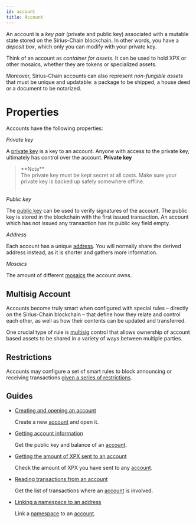 ```yaml
---
id: account
title: Account
---
```


An account is a *key pair* (private and public key) associated with a mutable state stored on the Sirius-Chain blockchain. In other words, you have a *deposit box*, which only you can modify with your private key.

Think of an account as *container for assets*. It can be used to hold XPX or other mosaics, whether they are tokens or specialized assets.

Moreover, Sirius-Chain accounts can also represent *non-fungible assets* that must be unique and updatable: a package to be shipped, a house deed or a document to be notarized.

# Properties

Accounts have the following properties:

*Private key*

A [private key](../protocol/cryptography.md#private-and-public-key) is a key to an account. Anyone with access to the private key, ultimately has control over the account. **Private key** <br>

>  <div class="info">
> **Note** <br>
>    The private key must be kept secret at all costs. Make sure your private key is backed up safely somewhere offline.
> </div><br>

*Public key*

The [public key](../protocol/cryptography.md#private-and-public-key) can be used to verify signatures of the account. The public key is stored in the blockchain with the first issued transaction. An account which has not issued any transaction has its public key field empty.

*Address*

Each account has a unique [address](../protocol/cryptography.md#address). You will normally share the derived address instead, as it is shorter and gathers more information.

*Mosaics*

The amount of different [mosaics](./mosaic.md) the account owns.

## Multisig Account

Accounts become truly smart when configured with special rules – directly on the Sirius-Chain blockchain – that define how they relate and control each other, as well as how their contents can be updated and transferred.

One crucial type of rule is [multisig](./multisig-account.md) control that allows ownership of account based assets to be shared in a variety of ways between multiple parties.

## Restrictions
Accounts may configure a set of smart rules to block announcing or receiving transactions [given a series of restrictions](./account-restrictions.md).

## Guides

- [Creating and opening an account](../guides/account/creating-and-opening-an-account.md)

    Create a new [account](./account.md) and open it.

- [Getting account information](../guides/account/getting-account-information.md)

    Get the public key and balance of an [account](./account.md).

- [Getting the amount of XPX sent to an account](../guides/account/getting-the-amount-of-XPX-sent-to-an-account.md)

    Check the amount of XPX you have sent to any [account](./account.md).

- [Reading transactions from an account](../guides/account/reading-transactions-from-an-account.md)

    Get the list of transactions where an [account](./account.md) is involved.

- [Linking a namespace to an address](../guides/namespace/linking-namespace-to-account.md)

    Link a [namespace](./namespace.md) to an [account](./account.md).

